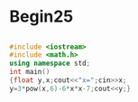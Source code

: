 # Begin25
## 
```cpp
#include <iostream>
#include <math.h>
using namespace std;
int main()
{float y,x;cout<<"x=";cin>>x;
y=3*pow(x,6)-6*x*x-7;cout<<y;}
```
